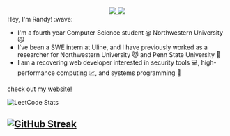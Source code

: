 <div align = center>
  <a href="https://www.linkedin.com/in/randyttruong/"><img src="https://img.shields.io/badge/LinkedIn-0077B5?style=for-the-badge&logo=linkedin&logoColor=white"/> </a> 
  <a href="https://leetcode.com/u/randyrocher/"><img src="https://img.shields.io/badge/-LeetCode-FFA116?style=for-the-badge&logo=LeetCode&logoColor=black"/> </a>
</div>


<div> Hey, I'm Randy! :wave: </div>  
<p></p>

<ul>
  <li>I'm a fourth year Computer Science student @ Northwestern University 😼</li>
  <li>I've been a SWE intern at Uline, and I have previously worked as a researcher for Northwestern University 😼 and Penn State University 🔵 </li>
  <li>I am a recovering web developer interested in security tools 💻, high-performance computing 📈, and systems programming 🤖 </li>
</ul>

check out my <a href="https://randyttruong.github.io">website!</a>

  ![LeetCode Stats](https://leetcard.jacoblin.cool/randyrocher?theme=dark&font=Advent%20Pro)

[![GitHub Streak](https://streak-stats.demolab.com/?user=randyttruong&theme=dark&fire=00FF00&ring=00FF00&currStreakLabel=00FF00&sideNums=00FF00)](https://git.io/streak-stats)
---


